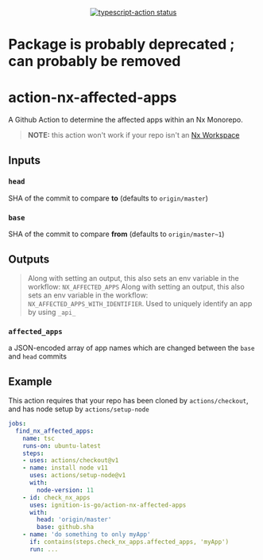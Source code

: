 <p align="center">
  <a href="https://github.com/actions/typescript-action/actions"><img alt="typescript-action status" src="https://github.com/actions/typescript-action/workflows/build-test/badge.svg"></a>
</p>

# Package is probably deprecated ; can probably be removed

# action-nx-affected-apps
A Github Action to determine the affected apps within an Nx Monorepo.

> **NOTE:** this action won't work if your repo isn't an [Nx Workspace](https://nx.dev/web)

## Inputs

### `head`

SHA of the commit to compare **to** (defaults to `origin/master`)


### `base`

SHA of the commit to compare **from** (defaults to `origin/master~1`)


## Outputs

>Along with setting an output, this also sets an env variable in the workflow: `NX_AFFECTED_APPS`
>Along with setting an output, this also sets an env variable in the workflow: `NX_AFFECTED_APPS_WITH_IDENTIFIER`. Used to uniquely identify an app by using `_api_`

### `affected_apps`

a JSON-encoded array of app names which are changed between the `base` and `head` commits


## Example

This action requires that your repo has been cloned by `actions/checkout`, and has node setup by `actions/setup-node`

```yml
jobs:
  find_nx_affected_apps:
    name: tsc
    runs-on: ubuntu-latest
    steps:
    - uses: actions/checkout@v1
    - name: install node v11
      uses: actions/setup-node@v1
      with:
        node-version: 11
    - id: check_nx_apps
      uses: ignition-is-go/action-nx-affected-apps
      with:
        head: 'origin/master'
        base: github.sha
    - name: 'do something to only myApp'
      if: contains(steps.check_nx_apps.affected_apps, 'myApp')
      run: ...
```
